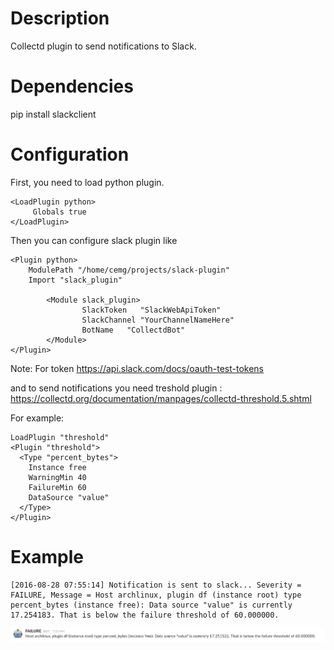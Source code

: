 Description
===========

Collectd plugin to send notifications to Slack.

Dependencies
============

pip install slackclient


Configuration
=============
First, you need to load python plugin.

```
<LoadPlugin python>
     Globals true
</LoadPlugin>
```

Then you can configure slack plugin like

```
<Plugin python>
	ModulePath "/home/cemg/projects/slack-plugin"
	Import "slack_plugin"

        <Module slack_plugin>
        		SlackToken   "SlackWebApiToken"
		        SlackChannel "YourChannelNameHere"
		        BotName   "CollectdBot"
        </Module>
</Plugin>
```

Note:
For token https://api.slack.com/docs/oauth-test-tokens

and to send notifications you need treshold plugin : https://collectd.org/documentation/manpages/collectd-threshold.5.shtml

For example:

```
LoadPlugin "threshold"
<Plugin "threshold">
  <Type "percent_bytes">
    Instance free
    WarningMin 40
    FailureMin 60
    DataSource "value"
  </Type>
</Plugin>

```

Example
=======

```
[2016-08-28 07:55:14] Notification is sent to slack... Severity =  FAILURE, Message = Host archlinux, plugin df (instance root) type percent_bytes (instance free): Data source "value" is currently 17.254183. That is below the failure threshold of 60.000000.

```
![](preview.png)

